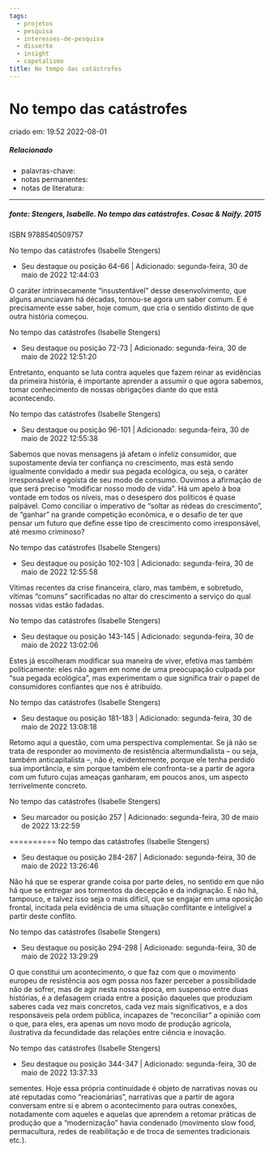 ```yaml
---
tags:
  - projetos
  - pesquisa
  - interesses-de-pesquisa
  - disserte
  - insight
  - capetalismo
title: No tempo das catástrofes
---
```

# No tempo das catástrofes
criado em: 19:52 2022-08-01

##### Relacionado
- palavras-chave: 
- notas permanentes: 
- notas de literatura: 

---
##### fonte: Stengers, Isabelle. No tempo das catástrofes. Cosac & Naify. 2015

ISBN 9788540509757

No tempo das catástrofes (Isabelle Stengers)
- Seu destaque ou posição 64-66 | Adicionado: segunda-feira, 30 de maio de 2022 12:44:03

O caráter intrinsecamente “insustentável” desse desenvolvimento, que alguns anunciavam há décadas, tornou-se agora um saber comum. E é precisamente esse saber, hoje comum, que cria o sentido distinto de que outra história começou.

No tempo das catástrofes (Isabelle Stengers)
- Seu destaque ou posição 72-73 | Adicionado: segunda-feira, 30 de maio de 2022 12:51:20

Entretanto, enquanto se luta contra aqueles que fazem reinar as evidências da primeira história, é importante aprender a assumir o que agora sabemos, tomar conhecimento de nossas obrigações diante do que está acontecendo.

No tempo das catástrofes (Isabelle Stengers)
- Seu destaque ou posição 96-101 | Adicionado: segunda-feira, 30 de maio de 2022 12:55:38

Sabemos que novas mensagens já afetam o infeliz consumidor, que supostamente devia ter confiança no crescimento, mas está sendo igualmente convidado a medir sua pegada ecológica, ou seja, o caráter irresponsável e egoísta de seu modo de consumo. Ouvimos a afirmação de que será preciso “modificar nosso modo de vida”. Há um apelo à boa vontade em todos os níveis, mas o desespero dos políticos é quase palpável. Como conciliar o imperativo de “soltar as rédeas do crescimento”, de “ganhar” na grande competição econômica, e o desafio de ter que pensar um futuro que define esse tipo de crescimento como irresponsável, até mesmo criminoso?

No tempo das catástrofes (Isabelle Stengers)
- Seu destaque ou posição 102-103 | Adicionado: segunda-feira, 30 de maio de 2022 12:55:58

Vítimas recentes da crise financeira, claro, mas também, e sobretudo, vítimas “comuns” sacrificadas no altar do crescimento a serviço do qual nossas vidas estão fadadas.

No tempo das catástrofes (Isabelle Stengers)
- Seu destaque ou posição 143-145 | Adicionado: segunda-feira, 30 de maio de 2022 13:02:06

Estes já escolheram modificar sua maneira de viver, efetiva mas também politicamente: eles não agem em nome de uma preocupação culpada por “sua pegada ecológica”, mas experimentam o que significa trair o papel de consumidores confiantes que nos é atribuído.

No tempo das catástrofes (Isabelle Stengers)
- Seu destaque ou posição 181-183 | Adicionado: segunda-feira, 30 de maio de 2022 13:08:18

Retomo aqui a questão, com uma perspectiva complementar. Se já não se trata de responder ao movimento de resistência altermundialista – ou seja, também anticapitalista –, não é, evidentemente, porque ele tenha perdido sua importância, e sim porque também ele confronta-se a partir de agora com um futuro cujas ameaças ganharam, em poucos anos, um aspecto terrivelmente concreto.

No tempo das catástrofes (Isabelle Stengers)
- Seu marcador ou posição 257 | Adicionado: segunda-feira, 30 de maio de 2022 13:22:59


==========
No tempo das catástrofes (Isabelle Stengers)
- Seu destaque ou posição 284-287 | Adicionado: segunda-feira, 30 de maio de 2022 13:26:46

Não há que se esperar grande coisa por parte deles, no sentido em que não há que se entregar aos tormentos da decepção e da indignação. E não há, tampouco, e talvez isso seja o mais difícil, que se engajar em uma oposição frontal, incitada pela evidência de uma situação conflitante e inteligível a partir deste conflito.

No tempo das catástrofes (Isabelle Stengers)
- Seu destaque ou posição 294-298 | Adicionado: segunda-feira, 30 de maio de 2022 13:29:29

O que constitui um acontecimento, o que faz com que o movimento europeu de resistência aos ogm possa nos fazer perceber a possibilidade não de sofrer, mas de agir nesta nossa época, em suspenso entre duas histórias, é a defasagem criada entre a posição daqueles que produziam saberes cada vez mais concretos, cada vez mais significativos, e a dos responsáveis pela ordem pública, incapazes de “reconciliar” a opinião com o que, para eles, era apenas um novo modo de produção agrícola, ilustrativa da fecundidade das relações entre ciência e inovação.

No tempo das catástrofes (Isabelle Stengers)
- Seu destaque ou posição 344-347 | Adicionado: segunda-feira, 30 de maio de 2022 13:37:33

sementes. Hoje essa própria continuidade é objeto de narrativas novas ou até reputadas como “reacionárias”, narrativas que a partir de agora conversam entre si e abrem o acontecimento para outras conexões, notadamente com aqueles e aquelas que aprendem a retomar práticas de produção que a “modernização” havia condenado (movimento slow food, permacultura, redes de reabilitação e de troca de sementes tradicionais etc.).


